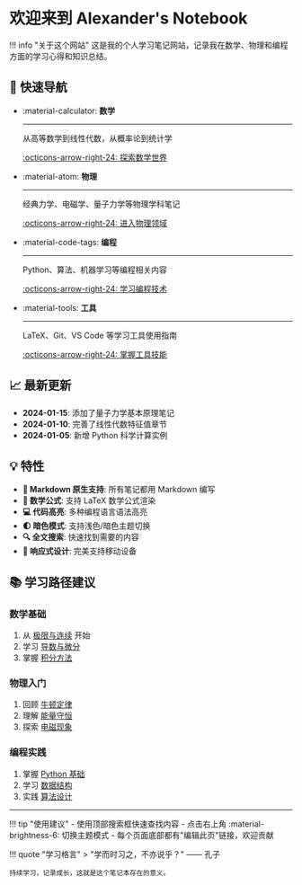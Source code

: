 # 欢迎来到 Alexander's Notebook

!!! info "关于这个网站"
    这是我的个人学习笔记网站，记录我在数学、物理和编程方面的学习心得和知识总结。

## 🚀 快速导航

<div class="grid cards" markdown>

-   :material-calculator: **数学**

    ---

    从高等数学到线性代数，从概率论到统计学
    
    [:octicons-arrow-right-24: 探索数学世界](mathematics/)

-   :material-atom: **物理**

    ---

    经典力学、电磁学、量子力学等物理学科笔记
    
    [:octicons-arrow-right-24: 进入物理领域](physics/)

-   :material-code-tags: **编程**

    ---

    Python、算法、机器学习等编程相关内容
    
    [:octicons-arrow-right-24: 学习编程技术](programming/)

-   :material-tools: **工具**

    ---

    LaTeX、Git、VS Code 等学习工具使用指南
    
    [:octicons-arrow-right-24: 掌握工具技能](tools/)

</div>

## 📈 最新更新

- **2024-01-15**: 添加了量子力学基本原理笔记
- **2024-01-10**: 完善了线性代数特征值章节
- **2024-01-05**: 新增 Python 科学计算实例

## 💡 特性

- **📝 Markdown 原生支持**: 所有笔记都用 Markdown 编写
- **🧮 数学公式**: 支持 LaTeX 数学公式渲染
- **💻 代码高亮**: 多种编程语言语法高亮
- **🌓 暗色模式**: 支持浅色/暗色主题切换
- **🔍 全文搜索**: 快速找到需要的内容
- **📱 响应式设计**: 完美支持移动设备

## 📚 学习路径建议

### 数学基础
1. 从 [极限与连续](mathematics/calculus/limits.md) 开始
2. 学习 [导数与微分](mathematics/calculus/derivatives.md)
3. 掌握 [积分方法](mathematics/calculus/integrals.md)

### 物理入门
1. 回顾 [牛顿定律](physics/mechanics/newton-laws.md)
2. 理解 [能量守恒](physics/mechanics/energy-momentum.md)
3. 探索 [电磁现象](physics/electromagnetism/electric-field.md)

### 编程实践
1. 掌握 [Python 基础](programming/python/basics.md)
2. 学习 [数据结构](programming/python/data-structures.md)
3. 实践 [算法设计](programming/algorithms/sorting.md)

---

!!! tip "使用建议"
    - 使用顶部搜索框快速查找内容
    - 点击右上角 :material-brightness-6: 切换主题模式
    - 每个页面底部都有"编辑此页"链接，欢迎贡献

!!! quote "学习格言"
    > "学而时习之，不亦说乎？" —— 孔子
    
    持续学习，记录成长，这就是这个笔记本存在的意义。